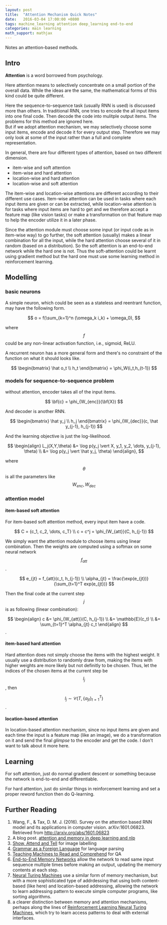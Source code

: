 ```yaml
---
layout: post
title:  "Attention Mechanism Quick Notes"
date:   2016-03-04 17:00:00 +0800
tags: machine_learning attention deep_learning end-to-end
categories: main learning
math_support: mathjax
---
```


Notes an attention-based methods.

## Intro

**Attention** is a word borrowed from psychology.

Here attention means to selectively concentrate on a small portion of the overall data. While the ideas are the same, the mathematical forms of this kind could be quite different.

Here the sequence-to-sequence task (usually RNN is used) is discussed more than others. In traditional RNN, one tries to encode the all input items into one final code. Then decode the code into mulitple output items. The problems for this method are ignored here.  
But if we adopt attention mechanism, we may selectively choose some input items, encode and decode it for every output step. Therefore we may only look at some of the input rather than a full and complete representation.

In general, there are four different types of attention, based on two different dimension.

- item-wise and soft attention
- item-wise and hard attention
- location-wise and hard attention
- location-wise and soft attention

The item-wise and location-wise attentions are different according to their different use cases. Item-wise attention can be used in tasks where each input items are given or can be extracted, while location-wise attention is for tasks where input items are hard to get and we therefore accept a feature map (like vision tasks) or make a transformation on that feature map to help the encoder utilize it in a later phase.

Since the attention module must choose some input (or input code as in item-wise way) to go further, the soft attention (usually) makes a linear combination for all the input, while the hard attention choose several of it in random (based on a distribution).
So the soft attention is an end-to-end network while the hard one is not. Thus the soft-attention could be learnt using gradient method but the hard one must use some learning method in reinforcement learning.

## Modelling

### basic neurons

A simple neuron, which could be seen as a stateless and reentrant function, may have the following form.

$$
o = f(\sum_{k=1}^n (\omega_k i_k) + \omega_0),
$$

where $$f$$ could be any non-linear activation function, i.e., sigmoid, ReLU.

A recurrent neuron has a more general form and there's no constraint of the function on what it should looks like.

$$
\begin{bmatrix}
\hat o_t \\
h_t
\end{bmatrix}
= \phi_W(i_t,h_{t-1})
$$

### models for sequence-to-sequence problem

without attention, encoder takes all of the input items.

$$
\bf{c} = \phi_{W_{enc}}(\bf{X})
$$

And decoder is another RNN.

$$
\begin{bmatrix}
\hat y_j \\
h_j
\end{bmatrix}
= \phi_{W_{dec}}(c, \hat y_{j-1}, h_{j-1})
$$

And the learning objective is just the log-likelihood.

$$
\begin{align}
L_j(X,Y,\theta) &= \log p(y_j \vert X, y_1, y_2, \dots, y_{j-1}, \theta)  \\
                &= \log p(y_j \vert \hat y_j, \theta)
\end{align},
$$

where $$\theta$$ is all the parameters like $$W_{enc}, W_{dec}$$

### attention model

#### item-based soft attention

For item-based soft attention method, every input item have a code.

$$
C = {c_1, c_2, \dots, c_T} \\
c = c^j = \phi_{W_{att}}(C, h_{j-1})
$$

We simply want the attention module to choose items using linear combination. Then the weights are computed using a softmax on some neural network $$f_{att}$$.

$$
e_{jt} = f_{att}(c_t, h_{j-1}) \\
\alpha_{jt} = \frac{\exp(e_{jt})}{\sum_{t=1}^T exp(e_{jt})}
$$

Then the final code at the current step $$j$$ is as following (linear combination):

$$
\begin{align}
c &= \phi_{W_{att}}(C, h_{j-1}) \\
  &= \mathbb{E}(c_t) \\
  &= \sum_{t=1}^T \alpha_{jt} c_t
\end{align}
$$.

#### item-based hard attention

Hard attention does not simply choose the items with the highest weight. It usually use a distribution to randomly draw from, making the items with higher weights are more likely but not definitly to be chosen. Thus, let the indices of the chosen items at the current step be $$l_j$$, then

$$
l_j \sim \mathcal{C} (T, \{\alpha_{jt}\}_{t=1}^T)
$$.

#### location-based attention

In location-based attention mechanism, since no input items are given and each time the input is a feature map (like an image), we do a transformation on it and send the final _glimpse_ to the encoder and get the code. I don't want to talk about it more here.

## Learning

For soft attention, just do normal gradient descent or something because the network is end-to-end and differentiable.

For hard attention, just do similar things in reinforcement learning and set a proper reword function then do Q-learning.

## Further Reading

1. Wang, F., & Tax, D. M. J. (2016). Survey on the attention based RNN model and its applications in computer vision. arXiv:1601.06823. Retrieved from http://arxiv.org/abs/1601.06823
2. A blog post. [attention and memory in deep learning and nlp](http://www.wildml.com/2016/01/attention-and-memory-in-deep-learning-and-nlp/)
3. [Show, Attend and Tell](http://arxiv.org/abs/1502.03044) for image labelling
4. [Grammar as a Foreign Language](http://arxiv.org/abs/1412.7449) for language parsing
5. [Teaching Machines to Read and Comprehend](http://arxiv.org/abs/1506.03340) for QA
6. [End-to-End Memory Networks](http://arxiv.org/abs/1503.08895) allow the network to read same input sequence multiple times before making an output, updating the memory contents at each step. 
7. [Neural Turing Machines](https://github.com/dennybritz/deeplearning-papernotes/blob/master/neural-turing-machines.md) use a similar form of memory mechanism, but with a more sophisticated type of addrdessing that using both content-based (like here) and location-based addressing, allowing the network to learn addressing pattern to execute simple computer programs, like sorting algorithms.
8. a clearer distinction between memory and attention mechanisms, perhaps along the lines of [Reinforcement Learning Neural Turing Machines](http://arxiv.org/abs/1505.00521), which try to learn access patterns to deal with external interfaces.


